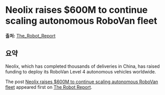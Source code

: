 # Neolix raises $600M to continue scaling autonomous RoboVan fleet

**출처:** [The_Robot_Report](https://www.therobotreport.com/neolix-raises-600m-to-continue-scaling-autonomous-robovan-fleet/)

## 요약
Neolix, which has completed thousands of deliveries in China, has raised funding to deploy its RoboVan Level 4 autonomous vehicles worldwide.

The post [Neolix raises $600M to continue scaling autonomous RoboVan fleet](https://www.therobotreport.com/neolix-raises-600m-to-continue-scaling-autonomous-robovan-fleet/) appeared first on [The Robot Report](https://www.therobotreport.com).
